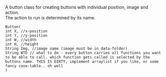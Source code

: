 A button class for creating buttons with individual position, image and action.  
The action to run is determined by its name.
```
Button(
int X, //x-position
int Y, //y-position
int W, //width
int H, //height
String Img, //image name (image must be in data-folder)
String WTD // what to do - every button carries all functions you want to be able to call. which function gets called is selected by the buttons name. THIS IS DIRTY, implement arraylist if you like, or some fancy case-table.. oh well
)
```
